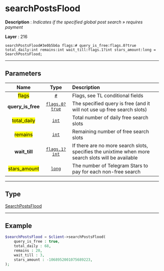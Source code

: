 # searchPostsFlood

**Description** : *Indicates if the specified global post search &raquo; requires payment*

**Layer** : 216

```tl
searchPostsFlood#3e0b5b6a flags:# query_is_free:flags.0?true total_daily:int remains:int wait_till:flags.1?int stars_amount:long = SearchPostsFlood;
```

---

## Parameters

| Name | Type | Description |
| :---: | :---: | :--- |
| <mark>flags</mark> | [`#`](type/#) | Flags, see TL conditional fields |
| **query_is_free** | [`flags.0?true`](type/true) | The specified query is free (and it will not use up free search slots) |
| <mark>total_daily</mark> | [`int`](type/int) | Total number of daily free search slots |
| <mark>remains</mark> | [`int`](type/int) | Remaining number of free search slots |
| **wait_till** | [`flags.1?int`](type/int) | If there are no more search slots, specifies the unixtime when more search slots will be available |
| <mark>stars_amount</mark> | [`long`](type/long) | The number of Telegram Stars to pay for each non-free search |

---

## Type

[SearchPostsFlood](type/SearchPostsFlood)

---

## Example

```php
$searchPostsFlood = $client->searchPostsFlood(
	query_is_free : true,
	total_daily : 68,
	remains : 20,
	wait_till : 3,
	stars_amount : -1068952001075689223,
);
```